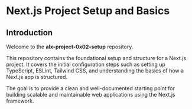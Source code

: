 # Next.js Project Setup and Basics

## Introduction

Welcome to the **alx-project-0x02-setup** repository.

This repository contains the foundational setup and structure for a Next.js project.
It covers the initial configuration steps such as setting up TypeScript, ESLint, Tailwind CSS, and understanding the basics of how a Next.js app is structured.

The goal is to provide a clean and well-documented starting point for building scalable and maintainable web applications using the Next.js framework.
